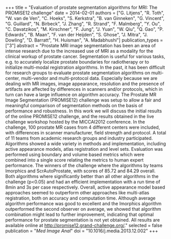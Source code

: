 +++
title = "Evaluation of prostate segmentation algorithms for MRI: The PROMISE12 challenge"
date = 2014-02-01
authors = ["G. Litjens", "R. Toth", "W. van de Ven", "C. Hoeks", "S. Kerkstra", "B. van Ginneken", "G. Vincent", "G. Guillard", "N. Birbeck", "J. Zhang", "R. Strand", "F. Malmberg", "Y. Ou", "C. Davatzikos", "M. Kirschner", "F. Jung", "J. Yuan", "W. Qiu", "Q. Gao", "P. Edwards", "B. Maan", "F. van der Heijden", "S. Ghose", "J. Mitra", "J. Dowling", "D. Barratt", "H. Huisman", "A. Madabhushi"]
publication_types = ["3"]
abstract = "Prostate MRI image segmentation has been an area of intense research due to the increased use of MRI as a modality for the clinical workup of prostate cancer. Segmentation is useful for various tasks, e.g. to accurately localize prostate boundaries for radiotherapy or to initialize multi-modal registration algorithms. In the past, it has been difficult for research groups to evaluate prostate segmentation algorithms on multi-center, multi-vendor and multi-protocol data. Especially because we are dealing with MR images, image appearance, resolution and the presence of artifacts are affected by differences in scanners and/or protocols, which in turn can have a large influence on algorithm accuracy. The Prostate MR Image Segmentation (PROMISE12) challenge was setup to allow a fair and meaningful comparison of segmentation methods on the basis of performance and robustness. In this work we will discuss the initial results of the online PROMISE12 challenge, and the results obtained in the live challenge workshop hosted by the MICCAI2012 conference. In the challenge, 100 prostate MR cases from 4 different centers were included, with differences in scanner manufacturer, field strength and protocol. A total of 11 teams from academic research groups and industry participated. Algorithms showed a wide variety in methods and implementation, including active appearance models, atlas registration and level sets. Evaluation was performed using boundary and volume based metrics which were combined into a single score relating the metrics to human expert performance. The winners of the challenge where the algorithms by teams Imorphics and ScrAutoProstate, with scores of 85.72 and 84.29 overall. Both algorithms where significantly better than all other algorithms in the challenge (p<0.05) and had an efficient implementation with a run time of 8min and 3s per case respectively. Overall, active appearance model based approaches seemed to outperform other approaches like multi-atlas registration, both on accuracy and computation time. Although average algorithm performance was good to excellent and the Imorphics algorithm outperformed the second observer on average, we showed that algorithm combination might lead to further improvement, indicating that optimal performance for prostate segmentation is not yet obtained. All results are available online at http://promise12.grand-challenge.org/."
selected = false
publication = "*Med Image Anal*"
doi = "10.1016/j.media.2013.12.002"
+++

